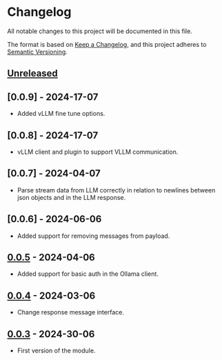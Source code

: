 <!-- markdownlint-disable MD024 -->
# Changelog

All notable changes to this project will be documented in this file.

The format is based on [Keep a Changelog](https://keepachangelog.com/en/1.1.0/),
and this project adheres to [Semantic Versioning](https://semver.org/spec/v2.0.0.html).

## [Unreleased]

## [0.0.9] - 2024-17-07

- Added vLLM fine tune options.

## [0.0.8] - 2024-17-07

- vLLM client and plugin to support VLLM communication.

## [0.0.7] - 2024-04-07

- Parse stream data from LLM correctly in relation to newlines
  between json objects and in the LLM response.

## [0.0.6] - 2024-06-06

- Added support for removing messages from payload.

## [0.0.5] - 2024-04-06

- Added support for basic auth in the Ollama client.

## [0.0.4] - 2024-03-06

- Change response message interface.

## [0.0.3] - 2024-30-06

- First version of the module.

[0.0.5]: https://github.com/itk-dev/llm_services/compare/0.0.4...0.0.5
[0.0.4]: https://github.com/itk-dev/llm_services/compare/0.0.3...0.0.4
[0.0.3]: https://github.com/itk-dev/llm_services/compare/51a8d2e3cfdfe355987bdc1f109cb4e1ecb4cc3a...0.0.3
[Unreleased]: https://github.com/itk-dev/llm_services/compare/develop...HEAD
